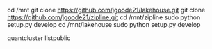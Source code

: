   cd /mnt
  git clone https://github.com/jgoode21/lakehouse.git 
        git clone https://github.com/jgoode21/zipline.git
cd /mnt/zipline
sudo python setup.py develop
cd /mnt/lakehouse
sudo python setup.py develop


quantcluster listpublic
